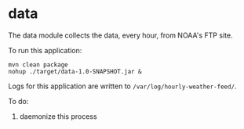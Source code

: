 # data

The data module collects the data, every hour, from NOAA's FTP site.

To run this application:

    mvn clean package
    nohup ./target/data-1.0-SNAPSHOT.jar &

Logs for this application are written to `/var/log/hourly-weather-feed/`.

To do:

1. daemonize this process
